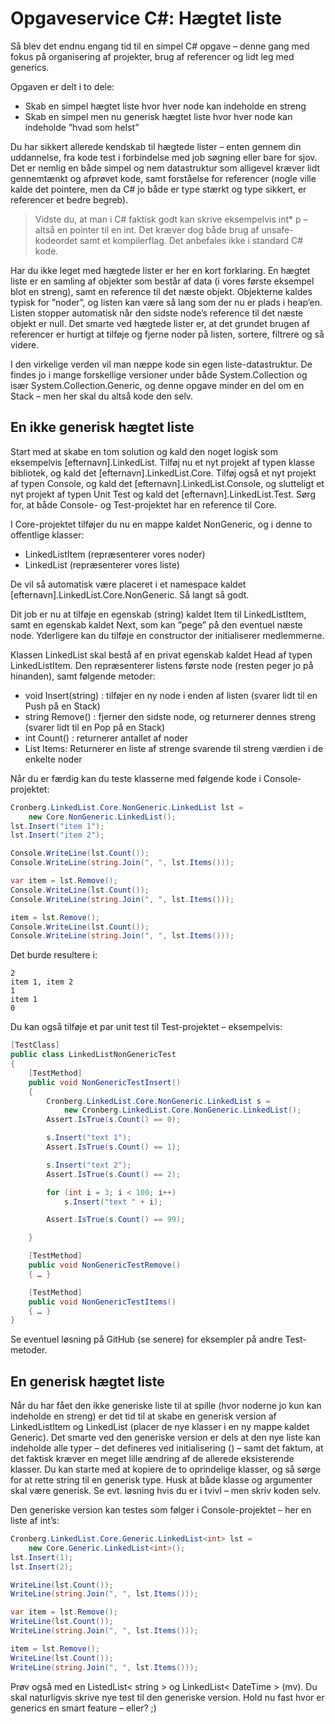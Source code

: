 # Opgaveservice C#: Hægtet liste

Så blev det endnu engang tid til en simpel C# opgave – denne gang med fokus på organisering af projekter, brug af referencer og lidt leg med generics.

Opgaven er delt i to dele:

- Skab en simpel hægtet liste hvor hver node kan indeholde en streng
- Skab en simpel men nu generisk hægtet liste hvor hver node kan indeholde ”hvad som helst”

Du har sikkert allerede kendskab til hægtede lister – enten gennem din uddannelse, fra kode test i forbindelse med job søgning eller bare for sjov. Det er nemlig en både simpel og nem datastruktur som alligevel kræver lidt gennemtænkt og afprøvet kode, samt forståelse for referencer (nogle ville kalde det pointere, men da C# jo både er type stærkt og type sikkert, er referencer et bedre begreb).

> Vidste du, at man i C# faktisk godt kan skrive eksempelvis int* p – altså en pointer til en int. Det kræver dog både brug af unsafe-kodeordet samt et kompilerflag. Det anbefales ikke i standard C# kode.

Har du ikke leget med hægtede lister er her en kort forklaring. En hægtet liste er en samling af objekter som består af data (i vores første eksempel blot en streng), samt en reference til det næste objekt. Objekterne kaldes typisk for ”noder”, og listen kan være så lang som der nu er plads i heap’en. Listen stopper automatisk når den sidste node’s reference til det næste objekt er null. Det smarte ved hægtede lister er, at det grundet brugen af referencer er hurtigt at tilføje og fjerne noder på listen, sortere, filtrere og så videre.

I den virkelige verden vil man næppe kode sin egen liste-datastruktur. De findes jo i mange forskellige versioner under både System.Collection og især System.Collection.Generic, og denne opgave minder en del om en Stack – men her skal du altså kode den selv.

## En ikke generisk hægtet liste

Start med at skabe en tom solution og kald den noget logisk som eksempelvis [efternavn].LinkedList. Tilføj nu et nyt projekt af typen klasse bibliotek, og kald det [efternavn].LinkedList.Core. Tilføj også et nyt projekt af typen Console, og kald det [efternavn].LinkedList.Console, og slutteligt et nyt projekt af typen Unit Test og kald det [efternavn].LinkedList.Test. Sørg for, at både Console- og Test-projektet har en reference til Core.

I Core-projektet tilføjer du nu en mappe kaldet NonGeneric, og i denne to offentlige klasser:

- LinkedListItem (repræsenterer vores noder)
- LinkedList (repræsenterer vores liste)

De vil så automatisk være placeret i et namespace kaldet [efternavn].LinkedList.Core.NonGeneric. Så langt så godt.

Dit job er nu at tilføje en egenskab (string) kaldet Item til LinkedListItem, samt en egenskab kaldet Next, som kan ”pege” på den eventuel næste node. Yderligere kan du tilføje en constructor der initialiserer medlemmerne.

Klassen LinkedList skal bestå af en privat egenskab kaldet Head af typen LinkedListItem. Den repræsenterer listens første node (resten peger jo på hinanden), samt følgende metoder:

- void Insert(string) : tilføjer en ny node i enden af listen (svarer lidt til en Push på en Stack)
- string Remove() : fjerner den sidste node, og returnerer dennes streng (svarer lidt til en Pop på en Stack)
- int Count() : returnerer antallet af noder
- List<string> Items: Returnerer en liste af strenge svarende til streng værdien i de enkelte noder

Når du er færdig kan du teste klasserne med følgende kode i Console-projektet:

```csharp
Cronberg.LinkedList.Core.NonGeneric.LinkedList lst = 
    new Core.NonGeneric.LinkedList();
lst.Insert("item 1");
lst.Insert("item 2");

Console.WriteLine(lst.Count());
Console.WriteLine(string.Join(", ", lst.Items()));

var item = lst.Remove();
Console.WriteLine(lst.Count());
Console.WriteLine(string.Join(", ", lst.Items()));

item = lst.Remove();
Console.WriteLine(lst.Count());
Console.WriteLine(string.Join(", ", lst.Items()));
```

Det burde resultere i:

```
2
item 1, item 2
1
item 1
0
```

Du kan også tilføje et par unit test til Test-projektet – eksempelvis:

```csharp
[TestClass]
public class LinkedListNonGenericTest
{
    [TestMethod]
    public void NonGenericTestInsert()
    {
        Cronberg.LinkedList.Core.NonGeneric.LinkedList s =
            new Cronberg.LinkedList.Core.NonGeneric.LinkedList();
        Assert.IsTrue(s.Count() == 0);

        s.Insert("text 1");
        Assert.IsTrue(s.Count() == 1);

        s.Insert("text 2");
        Assert.IsTrue(s.Count() == 2);

        for (int i = 3; i < 100; i++)
            s.Insert("text " + i);

        Assert.IsTrue(s.Count() == 99);

    }

    [TestMethod]
    public void NonGenericTestRemove()
    { … }

    [TestMethod]
    public void NonGenericTestItems()
    { … }
}
```
Se eventuel løsning på GitHub (se senere) for eksempler på andre Test-metoder.

## En generisk hægtet liste

Når du har fået den ikke generiske liste til at spille (hvor noderne jo kun kan indeholde en streng) er det tid til at skabe en generisk version af LinkedListItem og LinkedList (placer de nye klasser i en ny mappe kaldet Generic). Det smarte ved den generiske version er dels at den nye liste kan indeholde alle typer – det defineres ved initialisering (<type>) – samt det faktum, at det faktisk kræver en meget lille ændring af de allerede eksisterende klasser. Du kan starte med at kopiere de to oprindelige klasser, og så sørge for at rette string til en generisk type. Husk at både klasse og argumenter skal være generisk. Se evt. løsning hvis du er i tvivl – men skriv koden selv.

Den generiske version kan testes som følger i Console-projektet – her en liste af int’s:

```csharp
Cronberg.LinkedList.Core.Generic.LinkedList<int> lst =
    new Core.Generic.LinkedList<int>();
lst.Insert(1);
lst.Insert(2);

WriteLine(lst.Count());
WriteLine(string.Join(", ", lst.Items()));

var item = lst.Remove();
WriteLine(lst.Count());
WriteLine(string.Join(", ", lst.Items()));

item = lst.Remove();
WriteLine(lst.Count());
WriteLine(string.Join(", ", lst.Items()));
```

Prøv også med en ListedList< string > og LinkedList< DateTime > (mv). Du skal naturligvis skrive nye test til den generiske version. Hold nu fast hvor er generics en smart feature – eller? ;)


